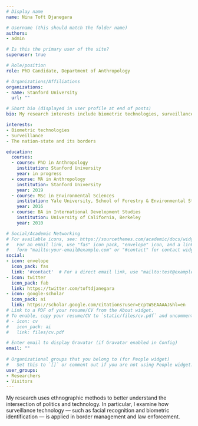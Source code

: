 ```yaml
---
# Display name
name: Nina Toft Djanegara

# Username (this should match the folder name)
authors:
- admin

# Is this the primary user of the site?
superuser: true

# Role/position
role: PhD Candidate, Department of Anthropology

# Organizations/Affiliations
organizations:
- name: Stanford University
  url: ""

# Short bio (displayed in user profile at end of posts)
bio: My research interests include biometric technologies, surveillance, the nation-state and its borders.

interests:
- Biometric technologies
- Surveillance
- The nation-state and its borders

education:
  courses:
  - course: PhD in Anthropology
    institution: Stanford University
    year: in progress
  - course: MA in Anthropology
    institution: Stanford University
    year: 2019
  - course: MSc in Environmental Sciences
    institution: Yale University, School of Forestry & Environmental Studies
    year: 2016
  - course: BA in International Development Studies
    institution: University of California, Berkeley
    year: 2010

# Social/Academic Networking
# For available icons, see: https://sourcethemes.com/academic/docs/widgets/#icons
#   For an email link, use "fas" icon pack, "envelope" icon, and a link in the
#   form "mailto:your-email@example.com" or "#contact" for contact widget.
social:
- icon: envelope
  icon_pack: fas
  link: '#contact'  # For a direct email link, use "mailto:test@example.org".
- icon: twitter
  icon_pack: fab
  link: https://twitter.com/toftdjanegara
- icon: google-scholar
  icon_pack: ai
  link: https://scholar.google.com/citations?user=EcptW5EAAAAJ&hl=en
# Link to a PDF of your resume/CV from the About widget.
# To enable, copy your resume/CV to `static/files/cv.pdf` and uncomment the lines below.  
# - icon: cv
#   icon_pack: ai
#   link: files/cv.pdf

# Enter email to display Gravatar (if Gravatar enabled in Config)
email: ""
  
# Organizational groups that you belong to (for People widget)
#   Set this to `[]` or comment out if you are not using People widget.  
user_groups:
- Researchers
- Visitors
---
```


My research uses ethnographic methods to better understand the intersection of politics and technology. In particular, I examine how surveillance technology — such as facial recognition and biometric identification — is applied in border management and law enforcement. 
